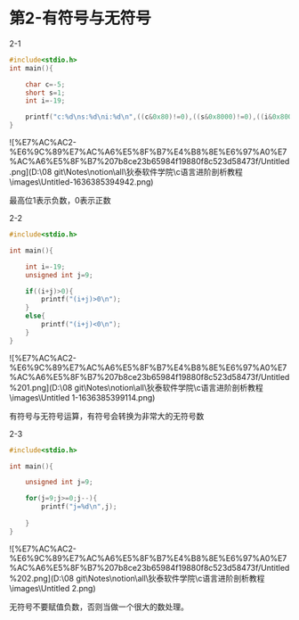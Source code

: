 # 第2-有符号与无符号

2-1

```c
#include<stdio.h>
int main(){

	char c=-5;
	short s=1;
	int i=-19;

	printf("c:%d\ns:%d\ni:%d\n",((c&0x80)!=0),((s&0x8000)!=0),((i&0x80000000)!=0));
}
```

![%E7%AC%AC2-%E6%9C%89%E7%AC%A6%E5%8F%B7%E4%B8%8E%E6%97%A0%E7%AC%A6%E5%8F%B7%207b8ce23b65984f19880f8c523d58473f/Untitled.png](D:\08 git\Notes\notion\all\狄泰软件学院\c语言进阶剖析教程\images\Untitled-1636385394942.png)

最高位1表示负数，0表示正数

2-2

```c
#include<stdio.h>

int main(){

	int i=-19;
	unsigned int j=9;

	if((i+j)>0){
		printf("(i+j)>0\n");
	}
	else{
		printf("(i+j)<0\n");
	}
}
```

![%E7%AC%AC2-%E6%9C%89%E7%AC%A6%E5%8F%B7%E4%B8%8E%E6%97%A0%E7%AC%A6%E5%8F%B7%207b8ce23b65984f19880f8c523d58473f/Untitled%201.png](D:\08 git\Notes\notion\all\狄泰软件学院\c语言进阶剖析教程\images\Untitled 1-1636385399114.png)

有符号与无符号运算，有符号会转换为非常大的无符号数

2-3

```c
#include<stdio.h>

int main(){

	unsigned int j=9;

	for(j=9;j>=0;j--){
		printf("j=%d\n",j);
		
	}
}
```

![%E7%AC%AC2-%E6%9C%89%E7%AC%A6%E5%8F%B7%E4%B8%8E%E6%97%A0%E7%AC%A6%E5%8F%B7%207b8ce23b65984f19880f8c523d58473f/Untitled%202.png](D:\08 git\Notes\notion\all\狄泰软件学院\c语言进阶剖析教程\images\Untitled 2.png)

无符号不要赋值负数，否则当做一个很大的数处理。